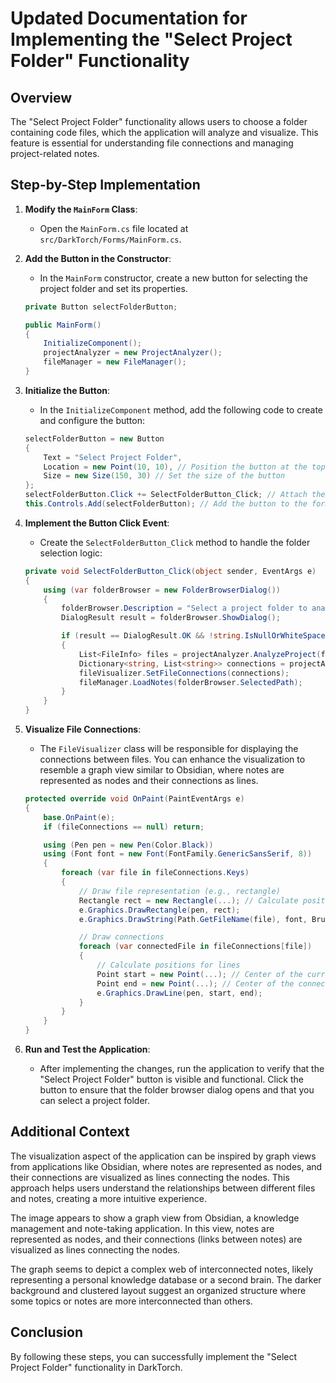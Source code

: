# Updated Documentation for Implementing the "Select Project Folder" Functionality

## Overview
The "Select Project Folder" functionality allows users to choose a folder containing code files, which the application will analyze and visualize. This feature is essential for understanding file connections and managing project-related notes.

## Step-by-Step Implementation

1. **Modify the `MainForm` Class**:
   - Open the `MainForm.cs` file located at `src/DarkTorch/Forms/MainForm.cs`.

2. **Add the Button in the Constructor**:
   - In the `MainForm` constructor, create a new button for selecting the project folder and set its properties.

   ```csharp
   private Button selectFolderButton;

   public MainForm()
   {
       InitializeComponent();
       projectAnalyzer = new ProjectAnalyzer();
       fileManager = new FileManager();
   }
   ```

3. **Initialize the Button**:
   - In the `InitializeComponent` method, add the following code to create and configure the button:

   ```csharp
   selectFolderButton = new Button
   {
       Text = "Select Project Folder",
       Location = new Point(10, 10), // Position the button at the top left
       Size = new Size(150, 30) // Set the size of the button
   };
   selectFolderButton.Click += SelectFolderButton_Click; // Attach the click event handler
   this.Controls.Add(selectFolderButton); // Add the button to the form
   ```

4. **Implement the Button Click Event**:
   - Create the `SelectFolderButton_Click` method to handle the folder selection logic:

   ```csharp
   private void SelectFolderButton_Click(object sender, EventArgs e)
   {
       using (var folderBrowser = new FolderBrowserDialog())
       {
           folderBrowser.Description = "Select a project folder to analyze.";
           DialogResult result = folderBrowser.ShowDialog();

           if (result == DialogResult.OK && !string.IsNullOrWhiteSpace(folderBrowser.SelectedPath))
           {
               List<FileInfo> files = projectAnalyzer.AnalyzeProject(folderBrowser.SelectedPath);
               Dictionary<string, List<string>> connections = projectAnalyzer.FindFileConnections(files);
               fileVisualizer.SetFileConnections(connections);
               fileManager.LoadNotes(folderBrowser.SelectedPath);
           }
       }
   }
   ```

5. **Visualize File Connections**:
   - The `FileVisualizer` class will be responsible for displaying the connections between files. You can enhance the visualization to resemble a graph view similar to Obsidian, where notes are represented as nodes and their connections as lines.

   ```csharp
   protected override void OnPaint(PaintEventArgs e)
   {
       base.OnPaint(e);
       if (fileConnections == null) return;

       using (Pen pen = new Pen(Color.Black))
       using (Font font = new Font(FontFamily.GenericSansSerif, 8))
       {
           foreach (var file in fileConnections.Keys)
           {
               // Draw file representation (e.g., rectangle)
               Rectangle rect = new Rectangle(...); // Calculate position
               e.Graphics.DrawRectangle(pen, rect);
               e.Graphics.DrawString(Path.GetFileName(file), font, Brushes.Black, rect);

               // Draw connections
               foreach (var connectedFile in fileConnections[file])
               {
                   // Calculate positions for lines
                   Point start = new Point(...); // Center of the current file
                   Point end = new Point(...); // Center of the connected file
                   e.Graphics.DrawLine(pen, start, end);
               }
           }
       }
   }
   ```

6. **Run and Test the Application**:
   - After implementing the changes, run the application to verify that the "Select Project Folder" button is visible and functional. Click the button to ensure that the folder browser dialog opens and that you can select a project folder.

## Additional Context
The visualization aspect of the application can be inspired by graph views from applications like Obsidian, where notes are represented as nodes, and their connections are visualized as lines connecting the nodes. This approach helps users understand the relationships between different files and notes, creating a more intuitive experience.

The image appears to show a graph view from Obsidian, a knowledge management and note-taking application. In this view, notes are represented as nodes, and their connections (links between notes) are visualized as lines connecting the nodes. 

The graph seems to depict a complex web of interconnected notes, likely representing a personal knowledge database or a second brain. The darker background and clustered layout suggest an organized structure where some topics or notes are more interconnected than others.

## Conclusion
By following these steps, you can successfully implement the "Select Project Folder" functionality in DarkTorch.
